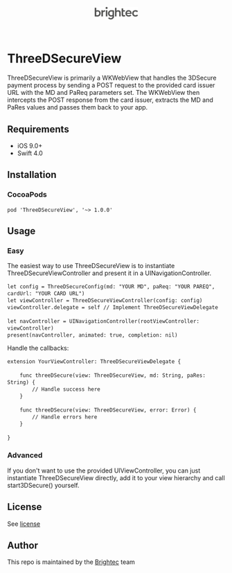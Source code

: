 <p align="center">
  <img width="100" src="https://github.com/brightec/.github/blob/master/brighteclogo2018.svg">
</p>
<br/>

# ThreeDSecureView

ThreeDSecureView is primarily a WKWebView that handles the 3DSecure payment process by sending a POST request to the provided card issuer URL with the MD and PaReq parameters set. The WKWebView then intercepts the POST response from the card issuer, extracts the MD and PaRes values and passes them back to your app.

## Requirements

 - iOS 9.0+
 - Swift 4.0

## Installation

### CocoaPods

    pod 'ThreeDSecureView', '~> 1.0.0'

## Usage

### Easy

The easiest way to use ThreeDSecureView is to instantiate ThreeDSecureViewController and present it in a UINavigationController.

    let config = ThreeDSecureConfig(md: "YOUR MD", paReq: "YOUR PAREQ", cardUrl: "YOUR CARD URL")
    let viewController = ThreeDSecureViewController(config: config)
    viewController.delegate = self // Implement ThreeDSecureViewDelegate

    let navController = UINavigationController(rootViewController: viewController)
    present(navController, animated: true, completion: nil)

Handle the callbacks:

    extension YourViewController: ThreeDSecureViewDelegate {

        func threeDSecure(view: ThreeDSecureView, md: String, paRes: String) {
            // Handle success here
        }

        func threeDSecure(view: ThreeDSecureView, error: Error) {
            // Handle errors here
        }

    }

### Advanced

If you don't want to use the provided UIViewController, you can just instantiate ThreeDSecureView directly, add it to your view hierarchy and call start3DSecure() yourself.

## License

See [license](LICENSE)

## Author

This repo is maintained by the [Brightec](https://www.brightec.co.uk/) team


